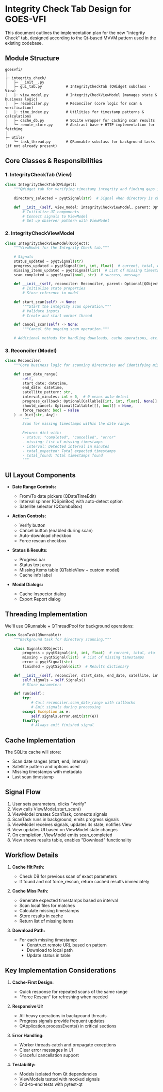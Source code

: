 # Integrity Check Tab Design for GOES-VFI

This document outlines the implementation plan for the new "Integrity Check" tab, designed according to the Qt-based MVVM pattern used in the existing codebase.

## Module Structure

```
goesvfi/
│
├─ integrity_check/
│   ├─ __init__.py          
│   ├─ gui_tab.py           # IntegrityCheckTab (QWidget subclass - View)
│   ├─ view_model.py        # IntegrityCheckViewModel (manages state & business logic)
│   ├─ reconciler.py        # Reconciler (core logic for scan & verification)
│   ├─ time_index.py        # Utilities for timestamp patterns & calculations
│   ├─ cache_db.py          # SQLite wrapper for caching scan results
│   └─ remote_store.py      # Abstract base + HTTP implementation for fetching
│
├─ utils/
    └─ task_thread.py       # QRunnable subclass for background tasks (if not already present)
```

## Core Classes & Responsibilities

### 1. IntegrityCheckTab (View)

```python
class IntegrityCheckTab(QWidget):
    """QWidget tab for verifying timestamp integrity and finding gaps in GOES imagery."""
    
    directory_selected = pyqtSignal(str)  # Signal when directory is chosen
    
    def __init__(self, view_model: IntegrityCheckViewModel, parent: Optional[QWidget] = None):
        # Initialize UI components
        # Connect signals to ViewModel
        # Set up observer pattern with ViewModel
```

### 2. IntegrityCheckViewModel

```python
class IntegrityCheckViewModel(QObject):
    """ViewModel for the Integrity Check tab."""
    
    # Signals
    status_updated = pyqtSignal(str)
    progress_updated = pyqtSignal(int, int, float)  # current, total, eta
    missing_items_updated = pyqtSignal(list)  # List of missing timestamps 
    scan_completed = pyqtSignal(bool, str)  # success, message
    
    def __init__(self, reconciler: Reconciler, parent: Optional[QObject] = None):
        # Initialize state properties
        # Store reference to model
        
    def start_scan(self) -> None:
        """Start the integrity scan operation."""
        # Validate inputs
        # Create and start worker thread
        
    def cancel_scan(self) -> None:
        """Cancel the ongoing scan operation."""
        
    # Additional methods for handling downloads, cache operations, etc.
```

### 3. Reconciler (Model)

```python
class Reconciler:
    """Core business logic for scanning directories and identifying missing timestamps."""
    
    def scan_date_range(
        self, 
        start_date: datetime,
        end_date: datetime,
        satellite_pattern: str,
        interval_minutes: int = 0,  # 0 means auto-detect
        progress_callback: Optional[Callable[[int, int, float], None]] = None,
        should_cancel: Optional[Callable[[], bool]] = None,
        force_rescan: bool = False
    ) -> Dict[str, Any]:
        """
        Scan for missing timestamps within the date range.
        
        Returns dict with:
        - status: "completed", "cancelled", "error"
        - missing: List of missing timestamps
        - interval: Detected interval in minutes
        - total_expected: Total expected timestamps
        - total_found: Total timestamps found
        """
```

## UI Layout Components

- **Date Range Controls:**
  - From/To date pickers (QDateTimeEdit)
  - Interval spinner (QSpinBox) with auto-detect option
  - Satellite selector (QComboBox)

- **Action Controls:**
  - Verify button
  - Cancel button (enabled during scan)
  - Auto-download checkbox
  - Force rescan checkbox

- **Status & Results:**
  - Progress bar
  - Status text area
  - Missing items table (QTableView + custom model)
  - Cache info label

- **Modal Dialogs:**
  - Cache Inspector dialog
  - Export Report dialog

## Threading Implementation

We'll use QRunnable + QThreadPool for background operations:

```python
class ScanTask(QRunnable):
    """Background task for directory scanning."""
    
    class Signals(QObject):
        progress = pyqtSignal(int, int, float)  # current, total, eta
        missing = pyqtSignal(list)  # List of missing timestamps
        error = pyqtSignal(str)
        finished = pyqtSignal(dict)  # Results dictionary
    
    def __init__(self, reconciler, start_date, end_date, satellite, interval, force_rescan):
        self.signals = self.Signals()
        # Store parameters
        
    def run(self):
        try:
            # Call reconciler.scan_date_range with callbacks
            # Emit signals during processing
        except Exception as e:
            self.signals.error.emit(str(e))
        finally:
            # Always emit finished signal
```

## Cache Implementation

The SQLite cache will store:
- Scan date ranges (start, end, interval)
- Satellite pattern and options used
- Missing timestamps with metadata
- Last scan timestamp

## Signal Flow

1. User sets parameters, clicks "Verify"
2. View calls ViewModel.start_scan()
3. ViewModel creates ScanTask, connects signals
4. ScanTask runs in background, emits progress signals
5. ViewModel receives signals, updates its state, notifies View
6. View updates UI based on ViewModel state changes
7. On completion, ViewModel emits scan_completed
8. View shows results table, enables "Download" functionality

## Workflow Details

1. **Cache Hit Path:**
   - Check DB for previous scan of exact parameters
   - If found and not force_rescan, return cached results immediately

2. **Cache Miss Path:**
   - Generate expected timestamps based on interval
   - Scan local files for matches
   - Calculate missing timestamps
   - Store results in cache
   - Return list of missing items

3. **Download Path:**
   - For each missing timestamp:
     - Construct remote URL based on pattern
     - Download to local path
     - Update status in table

## Key Implementation Considerations

1. **Cache-First Design:**
   - Quick response for repeated scans of the same range
   - "Force Rescan" for refreshing when needed

2. **Responsive UI:**
   - All heavy operations in background threads
   - Progress signals provide frequent updates
   - QApplication.processEvents() in critical sections

3. **Error Handling:**
   - Worker threads catch and propagate exceptions
   - Clear error messages in UI
   - Graceful cancellation support

4. **Testability:**
   - Models isolated from Qt dependencies
   - ViewModels tested with mocked signals
   - End-to-end tests with pytest-qt